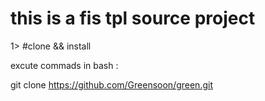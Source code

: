# this is a fis tpl source project

1> #clone && install

  excute commads in bash :
  
  git clone https://github.com/Greensoon/green.git

